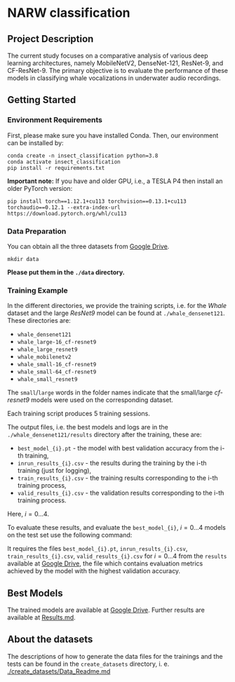 # NARW classification
 
## Project Description
The current study focuses on a comparative analysis of various deep learning architectures, namely MobileNetV2, DenseNet-121, ResNet-9, and CF-ResNet-9. The primary objective is to evaluate the performance of these models in classifying whale vocalizations in underwater audio recordings.

## Getting Started
### Environment Requirements

First, please make sure you have installed Conda. Then, our environment can be installed by:
```
conda create -n insect_classification python=3.8
conda activate insect_classification
pip install -r requirements.txt
```

**Important note:**
If you have and older GPU, i.e., a TESLA P4 then install an older PyTorch version:
```
pip install torch==1.12.1+cu113 torchvision==0.13.1+cu113 torchaudio==0.12.1 --extra-index-url https://download.pytorch.org/whl/cu113
```

### Data Preparation

You can obtain all the three datasets from [Google Drive](https://drive.google.com/drive/folders/1ZqaPd78kNRLBjmkWNEM8420NWllfmdkM?usp=sharing).

```
mkdir data
```
**Please put them in the `./data` directory.**



### Training Example
In the different directories, we provide the training scripts, i.e. for the *Whale* dataset and the large *ResNet9* model can be found
at `./whale_densenet121`. These directories are:
* `whale_densenet121`
* `whale_large-16_cf-resnet9`
* `whale_large_resnet9`
* `whale_mobilenetv2`
* `whale_small-16_cf-resnet9`
* `whale_small-64_cf-resnet9`
* `whale_small_resnet9`

The `small`/`large` words in the folder names indicate that the small/large *cf-resnet9* models were used on the corresponding dataset.

Each training script produces 5 training sessions.



The output files, i.e. the best models and logs are in the `./whale_densenet121/results` directory after the training, these are:
* `best_model_{i}.pt` - the model with best validation accuracy from the i-th training,
* `inrun_results_{i}.csv` - the results during the training by the i-th training (just for logging),
* `train_results_{i}.csv` - the training results corresponding to the i-th training process,
* `valid_results_{i}.csv` - the validation results corresponding to the i-th training process.

Here, $i=0...4$.

To evaluate these results, and evaluate the `best_model_{i}`, $i=0...4$ models on the test set use the following command:
 
It requires the files
`best_model_{i}.pt`, `inrun_results_{i}.csv`, `train_results_{i}.csv`, `valid_results_{i}.csv` for $i=0...4$ from the `results` available at [Google Drive](https://drive.google.com/drive/folders/1AVMsFHhytCohFgKaHfgesluDrLhLfnTa?usp=sharing), the file which contains evaluation metrics achieved by the model with the highest validation accuracy. 
 

## Best Models

The trained models are available at [Google Drive](https://drive.google.com/drive/folders/1AVMsFHhytCohFgKaHfgesluDrLhLfnTa?usp=sharing).
Further results are available at [Results.md](https://github.com/alargum/whale_vocalization_classification/blob/main/Results.md).

## About the datasets

The descriptions of how to generate the data files for the trainings and the tests can be found in the `create_datasets` directory, i. e. [./create_datasets/Data_Readme.md](https://github.com/alargum/whale_vocalization_classification/blob/main/create_dataset/Data_README.md)
 
